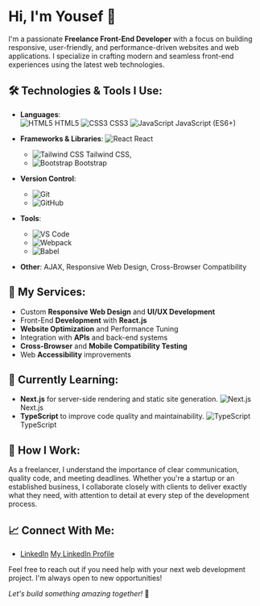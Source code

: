 # Hi, I'm Yousef  👋

I'm a passionate **Freelance Front-End Developer** with a focus on building responsive, user-friendly, and performance-driven websites and web applications. I specialize in crafting modern and seamless front-end experiences using the latest web technologies.

## 🛠️ Technologies & Tools I Use:
- **Languages**:  
  ![HTML5](https://img.shields.io/badge/-HTML5-E34F26?style=for-the-badge&logo=html5&logoColor=ffffff) HTML5
  ![CSS3](https://img.shields.io/badge/-CSS3-1572B6?style=for-the-badge&logo=css3&logoColor=ffffff) CSS3
  ![JavaScript](https://img.shields.io/badge/-JavaScript-F7DF1E?style=for-the-badge&logo=javascript&logoColor=ffffff) JavaScript (ES6+)

- **Frameworks & Libraries**: 
  ![React](https://img.shields.io/badge/-React-61DAFB?style=for-the-badge&logo=react&logoColor=ffffff) React
   - ![Tailwind CSS](https://img.shields.io/badge/-Tailwind%20CSS-38B2AC?style=flat-square&logo=tailwind-css&logoColor=ffffff) Tailwind CSS,
   - ![Bootstrap](https://img.shields.io/badge/-Bootstrap-563D7C?style=flat-square&logo=bootstrap&logoColor=ffffff) Bootstrap
- **Version Control**: 
   - ![Git](https://img.shields.io/badge/-Git-F05032?style=flat-square&logo=git&logoColor=ffffff) 
   - ![GitHub](https://img.shields.io/badge/-GitHub-181717?style=flat-square&logo=github&logoColor=ffffff)
- **Tools**: 
  - ![VS Code](https://img.shields.io/badge/-VS%20Code-007ACC?style=flat-square&logo=visual-studio-code&logoColor=ffffff)
  - ![Webpack](https://img.shields.io/badge/-Webpack-8DD6F9?style=flat-square&logo=webpack&logoColor=ffffff)
  - ![Babel](https://img.shields.io/badge/-Babel-F9DC3E?style=flat-square&logo=babel&logoColor=ffffff)

- **Other**: AJAX, Responsive Web Design, Cross-Browser Compatibility

## 💼 My Services:
- Custom **Responsive Web Design** and **UI/UX Development**
- Front-End **Development** with **React.js**
- **Website Optimization** and Performance Tuning
- Integration with **APIs** and back-end systems
- **Cross-Browser** and **Mobile Compatibility Testing**
- Web **Accessibility** improvements

## 🚀 Currently Learning:
- **Next.js** for server-side rendering and static site generation.
  ![Next.js](https://img.shields.io/badge/-Next.js-000000?style=for-the-badge&logo=nextdotjs&logoColor=ffffff) Next.js
- **TypeScript** to improve code quality and maintainability.
  ![TypeScript](https://img.shields.io/badge/-TypeScript-3178C6?style=for-the-badge&logo=typescript&logoColor=ffffff) TypeScript


## 🔧 How I Work:
As a freelancer, I understand the importance of clear communication, quality code, and meeting deadlines. Whether you're a startup or an established business, I collaborate closely with clients to deliver exactly what they need, with attention to detail at every step of the development process.

## 📈 Connect With Me:
- [LinkedIn](https://www.linkedin.com/in/your-linkedin)
[My LinkedIn Profile](https://www.linkedin.com/in/yousef-shaban74/)

Feel free to reach out if you need help with your next web development project. I'm always open to new opportunities!
  

*Let's build something amazing together!* 🚀
